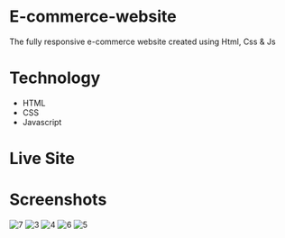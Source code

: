 # E-commerce-website
The fully responsive e-commerce website created using Html, Css &amp; Js

# Technology
- HTML
- CSS
- Javascript

# Live Site

# Screenshots
![7](https://github.com/Evilking009/Ecommerce-website/assets/4027728/dbe90c7a-4ecc-41f3-8edd-49e71f7aab41)
![3](https://github.com/Evilking009/Ecommerce-website/assets/4027728/028abadb-77f1-41cf-b483-3fdcf46b6ddf)
![4](https://github.com/Evilking009/Ecommerce-website/assets/4027728/972ffac6-0cc0-43f9-8b3c-0683da7af5fb)
![6](https://github.com/Evilking009/Ecommerce-website/assets/4027728/37c3d56c-35f9-48dc-8d22-8c02103eacec)
![5](https://github.com/Evilking009/Ecommerce-website/assets/4027728/9bc77009-5757-4c3c-9265-be7ae0b78f4f)

